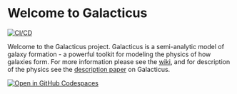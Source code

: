 # Welcome to Galacticus

[![CI/CD](https://github.com/galacticusorg/galacticus/actions/workflows/cicd.yml/badge.svg)](https://github.com/galacticusorg/galacticus/actions/workflows/cicd.yml) 

Welcome to the Galacticus project. Galacticus is a semi-analytic model of galaxy formation - a powerful toolkit for modeling the physics of how galaxies form.
For more information please see the [wiki](https://github.com/galacticusorg/galacticus/wiki), and for description of the physics see the [description paper](http:arxiv.org/abs/1008.1786) on Galacticus.

[![Open in GitHub Codespaces](https://github.com/codespaces/badge.svg)](https://github.com/codespaces/new?hide_repo_select=true&ref=master&repo=204087682)

